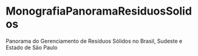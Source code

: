 # MonografiaPanoramaResiduosSolidos
Panorama do Gerenciamento de Resíduos Sólidos no Brasil, Sudeste e Estado de São Paulo

